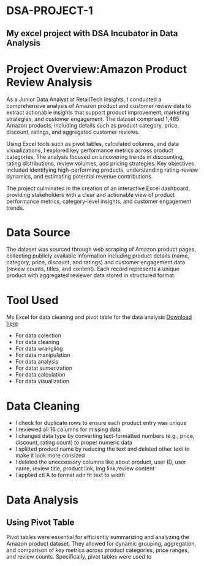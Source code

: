 # DSA-PROJECT-1
## My excel project with DSA Incubator in Data Analysis
# Project Overview:Amazon Product Review Analysis
As a Junior Data Analyst at RetailTech Insights, I conducted a comprehensive analysis of Amazon product and customer review data to extract actionable insights that support product improvement, marketing strategies, and customer engagement. The dataset comprised 1,465 Amazon products, including details such as product category, price, discount, ratings, and aggregated customer reviews.

Using Excel tools such as pivot tables, calculated columns, and data visualizations, I explored key performance metrics across product categories. The analysis focused on uncovering trends in discounting, rating distributions, review volumes, and pricing strategies. Key objectives included identifying high-performing products, understanding rating-review dynamics, and estimating potential revenue contributions.

The project culminated in the creation of an interactive Excel dashboard, providing stakeholders with a clear and actionable view of product performance metrics, category-level insights, and customer engagement trends.
# Data Source
The dataset was sourced through web scraping of Amazon product pages, collecting publicly available information including product details (name, category, price, discount, and ratings) and customer engagement data (review counts, titles, and content). Each record represents a unique product with aggregated reviewer data stored in structured format.
# Tool Used
Ms Excel for data cleaning and pivot table for the data analysis [Download here](https://www.microsoft.com/en-us/microsoft-365/excel?msockid=3051be019ec16d900feaab689f5f6c24)
  * For data colection
  * For data cleaning
  * For data wrangling
  * For data manipulation
  * For data analysis
  * For datat sumerization
  * For data calculation
  * For data visualization
# Data Cleaning
* I check for duplicate rows to ensure each product entry was unique
* I reviewed all 16 columns for missing data
* I changed data type by converting text-formatted numbers (e.g., price, discount, rating count) to proper numeric data
* I splitted product name by reducing the text and deleted other text to make it look more consized
* I deleted the uneccessary columns like about product, user ID, user name, review title, product link, img link,review content
* I applied ctl A to format adn fit text to width
# Data Analysis
## Using Pivot Table
Pivot tables were essential for efficiently summarizing and analyzing the Amazon product dataset. They allowed for dynamic grouping, aggregation, and comparison of key metrics across product categories, price ranges, and review counts. Specifically, pivot tables were used to

